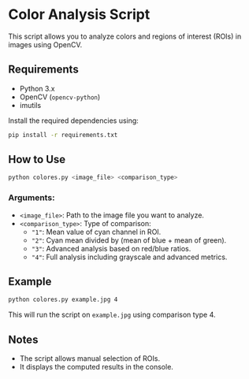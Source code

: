 # Color Analysis Script

This script allows you to analyze colors and regions of interest (ROIs) in images using OpenCV.

## Requirements
- Python 3.x
- OpenCV (`opencv-python`)
- imutils

Install the required dependencies using:
```bash
pip install -r requirements.txt
```

## How to Use

```bash
python colores.py <image_file> <comparison_type>
```

### Arguments:
- `<image_file>`: Path to the image file you want to analyze.
- `<comparison_type>`: Type of comparison:
  - `"1"`: Mean value of cyan channel in ROI.
  - `"2"`: Cyan mean divided by (mean of blue + mean of green).
  - `"3"`: Advanced analysis based on red/blue ratios.
  - `"4"`: Full analysis including grayscale and advanced metrics.

## Example
```bash
python colores.py example.jpg 4
```

This will run the script on `example.jpg` using comparison type 4.

## Notes
- The script allows manual selection of ROIs.
- It displays the computed results in the console.

